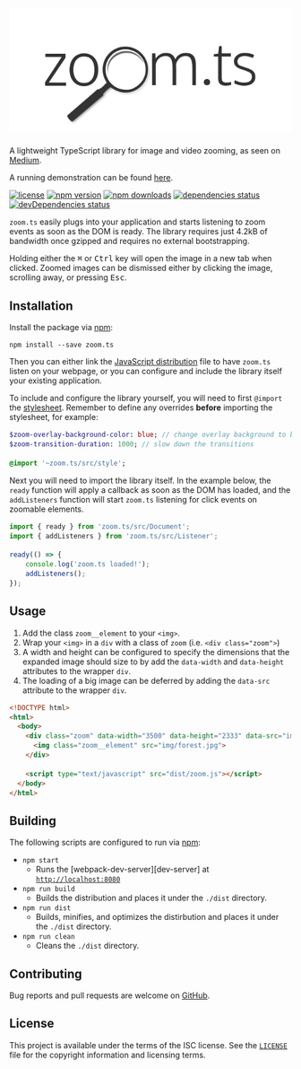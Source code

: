 # ![zoom.ts][logo]

A lightweight TypeScript library for image and video zooming, as seen on
[Medium][medium].

A running demonstration can be found [here][demo].

[![license][license-badge]][license]
[![npm version][npm-badge]][npm]
[![npm downloads][downloads-badge]][downloads]
[![dependencies status][dependencies-badge]][dependencies]
[![devDependencies status][devDependencies-badge]][devDependencies]

`zoom.ts` easily plugs into your application and starts listening to zoom events
as soon as the DOM is ready. The library requires just 4.2kB of bandwidth once
gzipped and requires no external bootstrapping.

Holding either the <kbd>⌘</kbd> or <kbd>Ctrl</kbd> key will open the image in a
new tab when clicked. Zoomed images can be dismissed either by clicking the
image, scrolling away, or pressing <kbd>Esc</kbd>.

## Installation

Install the package via [npm][npm]:

```
npm install --save zoom.ts
```

Then you can either link the [JavaScript distribution][dist] file to have
`zoom.ts` listen on your webpage, or you can configure and include the library
itself your existing application.

To include and configure the library yourself, you will need to first `@import`
the [stylesheet][stylesheet]. Remember to define any overrides **before**
importing the stylesheet, for example:

```sass
$zoom-overlay-background-color: blue; // change overlay background to blue
$zoom-transition-duration: 1000; // slow down the transitions

@import '~zoom.ts/src/style';
```

Next you will need to import the library itself. In the example below, the
`ready` function will apply a callback as soon as the DOM has loaded, and the
`addListeners` function will start `zoom.ts` listening for click events on
zoomable elements.

```typescript
import { ready } from 'zoom.ts/src/Document';
import { addListeners } from 'zoom.ts/src/Listener';

ready(() => {
    console.log('zoom.ts loaded!');
    addListeners();
});
```

## Usage

1. Add the class `zoom__element` to your `<img>`.
2. Wrap your `<img>` in a `div` with a class of `zoom` (i.e. `<div class="zoom">`)
3. A width and height can be configured to specify the dimensions that the expanded image should size to by add the `data-width` and `data-height` attributes to the wrapper `div`.
4. The loading of a big image can be deferred by adding the `data-src` attribute to the wrapper `div`.

```html
<!DOCTYPE html>
<html>
  <body>
    <div class="zoom" data-width="3500" data-height="2333" data-src="img/forest-full.jpg">
      <img class="zoom__element" src="img/forest.jpg">
    </div>

    <script type="text/javascript" src="dist/zoom.js"></script>
  </body>
</html>
```

## Building

The following scripts are configured to run via [npm][npm]:

- `npm start`
  - Runs the [webpack-dev-server][dev-server] at
    [`http://localhost:8080`][localhost]
- `npm run build`
  - Builds the distribution and places it under the `./dist` directory.
- `npm run dist`
  - Builds, minifies, and optimizes the distirbution and places it under the
    `./dist` directory.
- `npm run clean`
  - Cleans the `./dist` directory.

## Contributing

Bug reports and pull requests are welcome on [GitHub][github].

## License

This project is available under the terms of the ISC license. See the
[`LICENSE`][license] file for the copyright information and licensing terms.

[logo]: /img/logo.png
[medium]: https://medium.design/image-zoom-on-medium-24d146fc0c20

[license-badge]: https://img.shields.io/github/license/michaelbull/zoom.ts.svg?style=flat-square
[license]: https://github.com/michaelbull/zoom.ts/blob/master/LICENSE
[npm-badge]: https://img.shields.io/npm/v/zoom.ts.svg?style=flat-square
[npm]: https://www.npmjs.com/package/zoom.ts
[downloads-badge]: https://img.shields.io/npm/dt/zoom.ts.svg?style=flat-square
[downloads]: https://www.npmjs.com/package/zoom.ts
[dependencies-badge]: https://david-dm.org/michaelbull/zoom.ts.svg?style=flat-square
[dependencies]: https://david-dm.org/michaelbull/zoom.ts
[devDependencies-badge]: https://david-dm.org/michaelbull/zoom.ts/dev-status.svg?style=flat-square
[devDependencies]: https://david-dm.org/michaelbull/zoom.ts?type=dev

[demo]: https://michaelbull.github.io/zoom.ts
[npm]: https://www.npmjs.com/
[dist]: https://github.com/michaelbull/zoom.ts/blob/master/dist/zoom.js
[stylesheet]: https://github.com/michaelbull/zoom.ts/blob/master/src/zoom.scss
[localhost]: http://localhost:8080
[github]: https://github.com/michaelbull/zoom.ts
